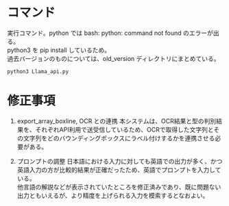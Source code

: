 # コマンド

実行コマンド。python では bash: python: command not found のエラーが出る。  
python3 を pip install しているため。  
過去バージョンのものについては、old_version ディレクトリにまとめている。

`python3 Llama_api.py`


# 修正事項

1. export_array_boxline, OCR との連携
本システムは、OCR結果と型の判別結果を、それぞれAPI利用で送受信しているため、OCRで取得した文字列とその文字列をどのバウンディングボックスにラベル付けするかを連携させる必要がある。

2. プロンプトの調整
日本語における入力に対しても英語での出力が多く、かつ英語入力の方が比較的結果が正確だったため、英語でプロンプトを入力している。  
他言語の解説などが表示されていたところを修正済みであり、既に問題ない出力ともいえるが、より精度を上げられる入力を模索するとなおよい。